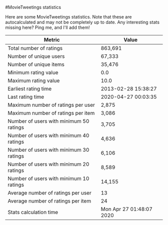 #MovieTweetings statistics

Here are some MovieTweetings statistics. Note that these are autocalculated and may not be completely up to date. Any interesting stats missing here? Ping me, and I'll add them!

Metric | Value
--- | ---
Total number of ratings                 | 863,691
Number of unique users                  | 67,333
Number of unique items                  | 35,476
Minimum rating value                    | 0.0
Maximum rating value                    | 10.0
Earliest rating time                    | 2013-02-28 15:38:27
Last rating time                        | 2020-04-27 00:03:35
Maximum number of ratings per user      | 2,875
Maximum number of ratings per item      | 3,086
Number of users with minimum 50 ratings | 3,705
Number of users with minimum 40 ratings | 4,636
Number of users with minimum 30 ratings | 6,106
Number of users with minimum 20 ratings | 8,589
Number of users with minimum 10 ratings | 14,155
Average number of ratings per user      | 13
Average number of ratings per item      | 24
Stats calculation time                  | Mon Apr 27 01:48:07 2020

